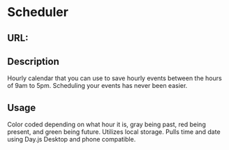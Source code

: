 # Scheduler

## URL: 

## Description
Hourly calendar that you can use to save hourly events between the hours of 9am to 5pm. Scheduling your events has never been easier. 

## Usage
Color coded depending on what hour it is, gray being past, red being present, and green being future. 
Utilizes local storage.
Pulls time and date using Day.js
Desktop and phone compatible.